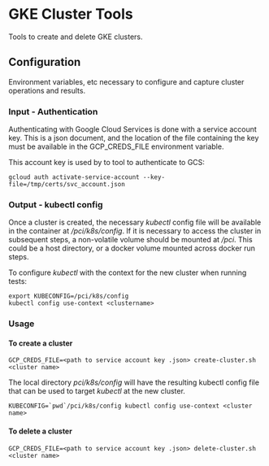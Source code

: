 # GKE Cluster Tools

Tools to create and delete GKE clusters.

## Configuration

Environment variables, etc necessary to configure and capture cluster operations and results.

### Input - Authentication

Authenticating with Google Cloud Services is done with a service account key. This is a json document, and the location of the file containing the key must be available in the GCP_CREDS_FILE environment variable.

This account key is used by to tool to authenticate to GCS:
```
gcloud auth activate-service-account --key-file=/tmp/certs/svc_account.json
```

### Output - kubectl config

Once a cluster is created, the necessary *kubectl* config file will be available in the container at */pci/k8s/config*. If it is necessary to access the cluster in subsequent steps, a non-volatile volume should be mounted at */pci*. This could be a host directory, or a docker volume mounted across docker run steps.

To configure *kubectl* with the context for the new cluster when running tests:
```/bin/bash
export KUBECONFIG=/pci/k8s/config
kubectl config use-context <clustername>
```

### Usage

#### To create a cluster
```
GCP_CREDS_FILE=<path to service account key .json> create-cluster.sh <cluster name>
```

The local directory *pci/k8s/config* will have the resulting kubectl config file that can be used to target *kubectl* at the new cluster.
```
KUBECONFIG=`pwd`/pci/k8s/config kubectl config use-context <cluster name>
```
#### To delete a cluster
```
GCP_CREDS_FILE=<path to service account key .json> delete-cluster.sh <cluster name>
```
